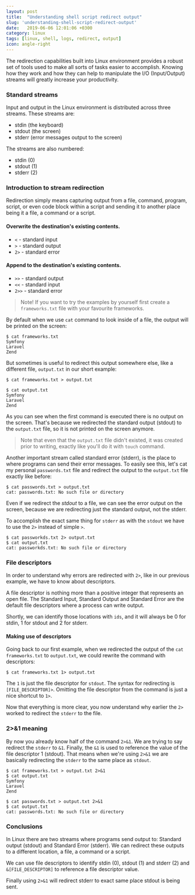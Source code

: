```yaml
---
layout: post
title:  "Understanding shell script redirect output"
slug: 'understanding-shell-script-redirect-output'
date:   2019-06-06 12:01:06 +0300
category: linux
tags: [linux, shell, logs, redirect, output]
icon: angle-right
---
```


The redirection capabilities built into Linux environment provides a robust set of tools used to make all sorts of 
tasks easier to accomplish. Knowing how they work and how they can help to manipulate the I/O (Input/Output) streams 
will greatly increase your productivity.

### Standard streams

Input and output in the Linux environment is distributed across three streams. These streams are:

- stdin (the keyboard)
- stdout (the screen)
- stderr (error messages output to the screen)

The streams are also numbered:

- stdin (0)
- stdout (1)
- stderr (2)

### Introduction to stream redirection

Redirection simply means capturing output from a file, command, program, script, or even code block within a script
and sending it to another place being it a file, a command or a script. 

#### Overwrite the destination's existing contents.

- `<` - standard input
- `>` - standard output
- `2>` - standard error

#### Append to the destination's existing contents.

- `>>` - standard output
- `<<` - standard input
- `2>>` - standard error

> Note! If you want to try the examples by yourself first create a `frameworks.txt` file with your favourite frameworks.

By default when we use `cat` command to look inside of a file, the output will be printed on the screen:

```
$ cat frameworks.txt
Symfony
Laravel
Zend
```

But sometimes is useful to redirect this output somewhere else, like a different file, `output.txt` in our short example:

```
$ cat frameworks.txt > output.txt

$ cat output.txt
Symfony
Laravel
Zend
```

As you can see when the first command is executed there is no output on the screen. That's because we redirected the 
standard output (stdout) to the `output.txt` file, so it is not printed on the screen anymore.

> Note that even that the `output.txt` file didn't existed, it was created prior to writing, exactly like you'll do 
it with `touch` command.

Another important stream called standard error (stderr), is the place to where programs can send their error 
messages. To easily see this, let's cat my personal `passwords.txt` file and redirect the output to the `output.txt`
file exactly like before:

```
$ cat passwords.txt > output.txt
cat: passwords.txt: No such file or directory
```

Even if we redirect the *stdout* to a file, we can see the error output on the screen, because we are redirecting 
just the standard output, not the stderr.

To accomplish the exact same thing for `stderr` as with the `stdout` we have to use the `2>` instead of simple `>`. 

```
$ cat passworkds.txt 2> output.txt
$ cat output.txt
cat: passworkds.txt: No such file or directory
```

### File descriptors

In order to understand why errors are redirected with `2>`, like in our previous example, we have to know about 
descriptors.

A file descriptor is nothing more than a positive integer that represents an open file. 
The Standard Input, Standard Output and Standard Error are the default file descriptors where a process can write output.

Shortly, we can identify those locations with `ids`, and it will always be 0 for stdin, 1 for stdout and 2 for stderr.

#### Making use of descriptors

Going back to our first example, when we redirected the output of the `cat frameworks.txt` to `output.txt`, we could 
rewrite the command with descriptors:

```
$ cat frameworks.txt 1> output.txt
```

The `1` is just the file descriptor for `stdout`. The syntax for redirecting is `[FILE_DESCRIPTOR]>`. Omitting the file 
descriptor from the command is just a nice shortcut to `1>`.

Now that everything is more clear, you now understand why earlier the `2>` worked to redirect the `stderr` to the file.

### 2>&1 meaning

By now you already know half of the command `2>&1`. We are trying to say redirect the `stderr` to `&1`. Finally, the 
`&1` is used to reference the value of the file descriptor 1 (stdout). 
That means when we're using `2>&1` we are basically redirecting the `stderr` to the same place as `stdout`.

```
$ cat frameworks.txt > output.txt 2>&1
$ cat output.txt
Symfony
Laravel
Zend
```

```
$ cat passwords.txt > output.txt 2>&1
$ cat output.txt
cat: passwords.txt: No such file or directory
```

### Conclusions

In Linux there are two streams where programs send output to: Standard output (stdout) and Standard Error (stderr). 
We can redirect these outputs to a different location, a file, a command or a script.

We can use file descriptors to identify stdin (0), stdout (1) and stderr (2) and `&[FILE_DESCRIPTOR]` to 
reference a file descriptor value.

Finally using `2>&1` will redirect stderr to exact same place stdout is being sent.
